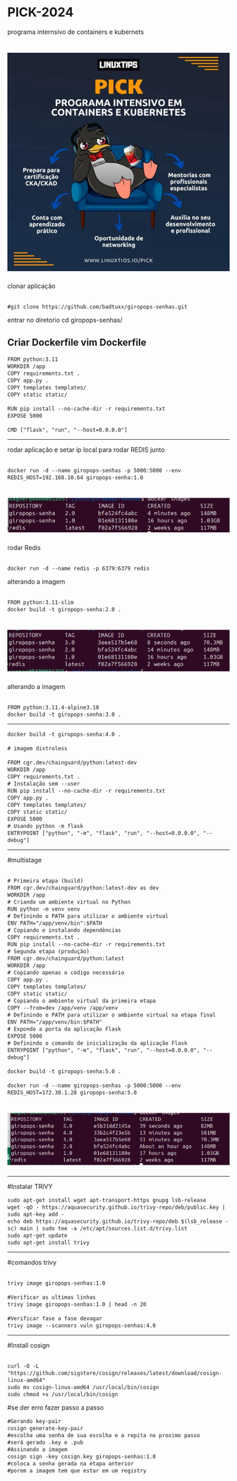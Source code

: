 # PICK-2024
programa internsivo de containers e kubernets 

<h1>
  <img src= "./img/pick.jpeg"/>
</h1>

clonar aplicação 
```

#git clone https://github.com/badtuxx/giropops-senhas.git
```
entrar no diretorio 
cd giropops-senhas/

Criar Dockerfile 
vim Dockerfile
---------------------------------
```
FROM python:3.11
WORKDIR /app
COPY requirements.txt .
COPY app.py .
COPY templates templates/
COPY static static/

RUN pip install --no-cache-dir -r requirements.txt
EXPOSE 5000

CMD ["flask", "run", "--host=0.0.0.0"]
```

-------------------------------------------------------

rodar aplicação e setar ip local para rodar REDIS junto 
```

docker run -d --name giropops-senhas -p 5000:5000 --env REDIS_HOST=192.168.10.64 giropops-senha:1.0
```
<h1>
  <img src= "./img/1.png"/>
</h1>

rodar Redis 
```

docker run -d --name redis -p 6379:6379 redis
```
alterando a imagem 
```

FROM python:3.11-slim
docker build -t giropops-senha:2.0 .
```
<h1>
  <img src= "./img/2.png"/>
</h1>

alterando a imagem 
```

FROM python:3.11.4-alpine3.18
docker build -t giropops-senha:3.0 .
```

-------------------------------------------------------
```
docker build -t giropops-senha:4.0 .

# imagem distroless

FROM cgr.dev/chainguard/python:latest-dev
WORKDIR /app
COPY requirements.txt .
# Instalação sem --user
RUN pip install --no-cache-dir -r requirements.txt
COPY app.py .
COPY templates templates/
COPY static static/
EXPOSE 5000
# Usando python -m flask
ENTRYPOINT ["python", "-m", "flask", "run", "--host=0.0.0.0", "--debug"]
```

---------------------------------------------------------------

#multistage
```

# Primeira etapa (build)
FROM cgr.dev/chainguard/python:latest-dev as dev
WORKDIR /app
# Criando um ambiente virtual no Python
RUN python -m venv venv
# Definindo o PATH para utilizar o ambiente virtual
ENV PATH="/app/venv/bin":$PATH
# Copiando e instalando dependências
COPY requirements.txt .
RUN pip install --no-cache-dir -r requirements.txt
# Segunda etapa (produção)
FROM cgr.dev/chainguard/python:latest
WORKDIR /app
# Copiando apenas o código necessário
COPY app.py .
COPY templates templates/
COPY static static/
# Copiando o ambiente virtual da primeira etapa
COPY --from=dev /app/venv /app/venv
# Definindo o PATH para utilizar o ambiente virtual na etapa final
ENV PATH="/app/venv/bin:$PATH"
# Expondo a porta da aplicação Flask
EXPOSE 5000
# Definindo o comando de inicialização da aplicação Flask
ENTRYPOINT ["python", "-m", "flask", "run", "--host=0.0.0.0", "--debug"]

docker build -t giropops-senha:5.0 .

docker run -d --name giropops-senhas -p 5000:5000 --env REDIS_HOST=172.30.1.28 giropops-senha:5.0
```
<h1>
  <img src= "./img/3.png"/>
</h1>

-----------------------------------------------------------------
#Instalar TRIVY 
```
sudo apt-get install wget apt-transport-https gnupg lsb-release
wget -qO - https://aquasecurity.github.io/trivy-repo/deb/public.key | sudo apt-key add -
echo deb https://aquasecurity.github.io/trivy-repo/deb $(lsb_release -sc) main | sudo tee -a /etc/apt/sources.list.d/trivy.list
sudo apt-get update
sudo apt-get install trivy
```

-------------------------------------------------------
#comandos trivy 
```

trivy image giropops-senhas:1.0

#Verificar as ultimas linhas 
trivy image giropops-senhas:1.0 | head -n 20

#Verificar fase a fase devagar 
trivy image --scanners vuln giropops-senhas:4.0
```
---------------------------------------------------------------
#Install cosign 
```

curl -O -L "https://github.com/sigstore/cosign/releases/latest/download/cosign-linux-amd64"
sudo mv cosign-linux-amd64 /usr/local/bin/cosign
sudo chmod +x /usr/local/bin/cosign
```
#se der erro fazer passo a passo 
```
#Gerando key-pair
cosign generate-key-pair
#escolha uma senha de sua escolha e a repita no proximo passo 
#será gerado .key e .pub 
#Assinando a imagem 
cosign sign -key cosign.key giropops-senhas:1.0
#coloca a senha gerada na etapa anterior 
#porem a imagem tem que estar em um registry
```

